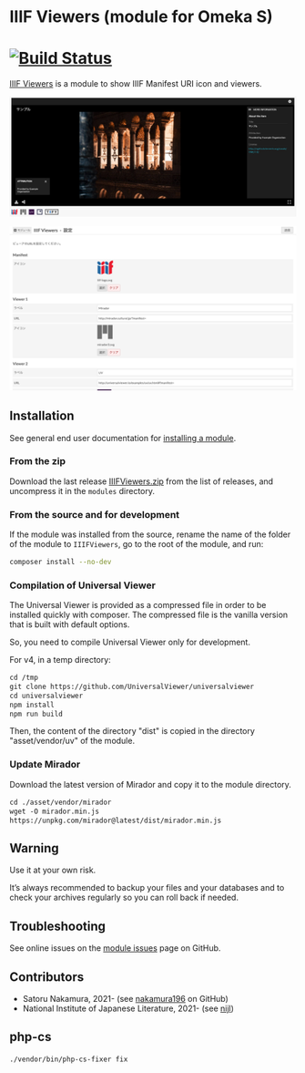 # IIIF Viewers (module for Omeka S)

# [![Build Status](https://travis-ci.com/utda/Omeka-S-module-IiifViewers.svg?branch=master)](https://travis-ci.com/utda/Omeka-S-module-IiifViewers)

[IIIF Viewers] is a module to show IIIF Manifest URI icon and viewers.

![viewer](asset/screen/viewer.png)

![setting](asset/screen/setting.png)

## Installation

See general end user documentation for [installing a module].

### From the zip

Download the last release [IIIFViewers.zip] from the list of releases, and
uncompress it in the `modules` directory.

### From the source and for development

If the module was installed from the source, rename the name of the folder of
the module to `IIIFViewers`, go to the root of the module, and run:

```sh
composer install --no-dev
```

### Compilation of Universal Viewer

The Universal Viewer is provided as a compressed file in order to be installed quickly with composer. The compressed file is the vanilla version that is built with default options.

So, you need to compile Universal Viewer only for development.

For v4, in a temp directory:

```
cd /tmp
git clone https://github.com/UniversalViewer/universalviewer
cd universalviewer
npm install
npm run build
```

Then, the content of the directory "dist" is copied in the directory "asset/vendor/uv" of the module.

### Update Mirador

Download the latest version of Mirador and copy it to the module directory.

```
cd ./asset/vendor/mirador
wget -O mirador.min.js https://unpkg.com/mirador@latest/dist/mirador.min.js
```

## Warning

Use it at your own risk.

It’s always recommended to backup your files and your databases and to check
your archives regularly so you can roll back if needed.

## Troubleshooting

See online issues on the [module issues] page on GitHub.

## Contributors

- Satoru Nakamura, 2021- (see [nakamura196] on GitHub)
- National Institute of Japanese Literature, 2021- (see [nijl])

[IIIF Viewers]: https://github.com/omeka-j/Omeka-S-module-IIIFViewers
[Omeka S]: https://omeka.org/s
[installing a module]: http://dev.omeka.org/docs/s/user-manual/modules/#installing-modules
[IIIFViewers.zip]: https://github.com/omeka-j/Omeka-S-module-IIIFViewers/releases
[module issues]: https://github.com/omeka-j/Omeka-S-module-IIIFViewers/issues
[nakamura196]: https://github.com/nakamura196 "Satoru Nakamura"
[nijl]: https://www.nijl.ac.jp/en/ "National Institute of Japanese Literature"

## php-cs

```bash
./vendor/bin/php-cs-fixer fix
```

##
